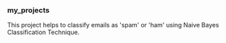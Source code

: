### my_projects
This project helps to classify emails as 'spam' or 'ham' using Naive Bayes Classification Technique.

